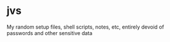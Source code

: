 # jvs
My random setup files, shell scripts, notes, etc, entirely devoid of passwords and other sensitive data
